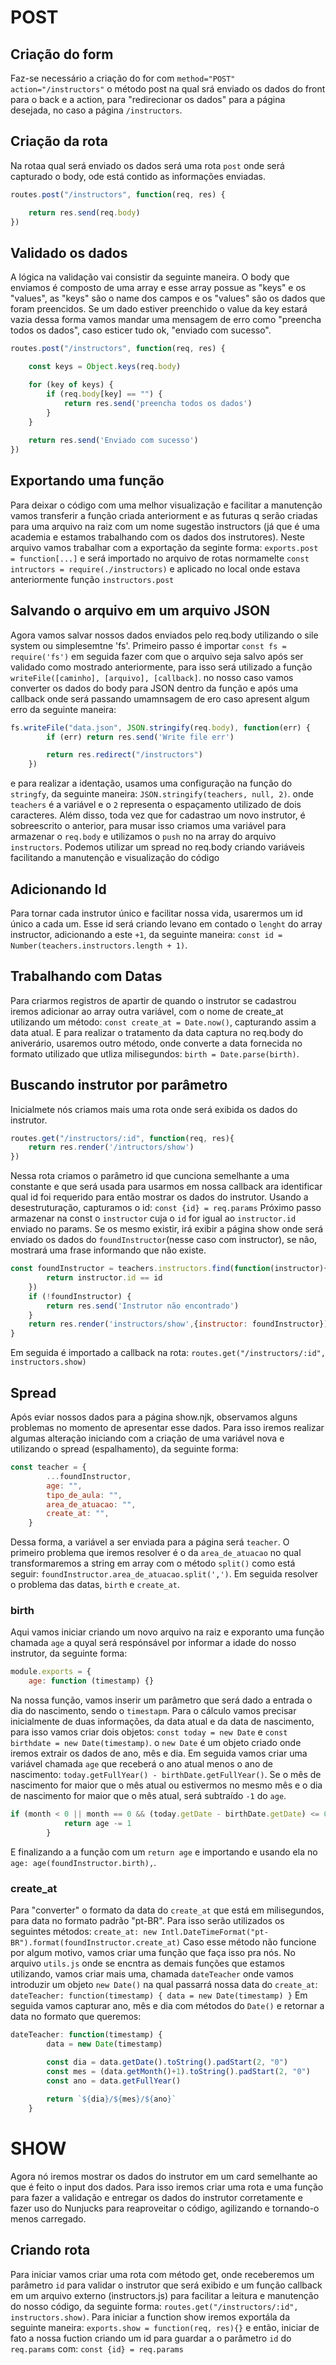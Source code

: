 # POST

## Criação do form

Faz-se necessário a criação do for com `method="POST" action="/instructors"` o método post na qual srá enviado os dados do front para o back e a action, para "redirecionar os dados" para a página desejada, no caso a página `/instructors`.

## Criação da rota

Na rotaa qual será enviado os dados será uma rota `post` onde será capturado o body, ode está contido as informações enviadas.
```Javascript
routes.post("/instructors", function(req, res) {

    return res.send(req.body)
})
```

## Validado os dados

A lógica na validação vai consistir da seguinte maneira. O body que enviamos é composto de uma array e esse array possue as "keys" e os "values", as "keys" são o name dos campos e os "values" são os dados que foram preencidos. Se um dado estiver preenchido o value da key estará vazia dessa forma vamos mandar uma mensagem de erro como "preencha todos os dados", caso esticer tudo ok, "enviado com sucesso".
```Javascript
routes.post("/instructors", function(req, res) {

    const keys = Object.keys(req.body)

    for (key of keys) {
        if (req.body[key] == "") {
            return res.send('preencha todos os dados')
        }
    }
    
    return res.send('Enviado com sucesso')
})
```

## Exportando uma função

Para deixar o código com uma melhor visualização e facilitar a manutenção vamos transferir a função criada anteriorment e as futuras q serão criadas para uma arquivo na  raiz com um nome sugestão instructors (já que é uma academia e estamos trabalhando com os dados dos instrutores).
Neste arquivo vamos trabalhar com a exportação da seginte forma: `exports.post = function[...]` e será importado no arquivo de rotas normamelte `const intructors = require(./instructors)` e aplicado no local onde estava anteriormente  função `instructors.post`  

## Salvando o arquivo em um arquivo JSON

Agora vamos salvar nossos dados enviados pelo req.body utilizando o sile system ou simplesemtne 'fs'. Primeiro passo é importar `const fs = require('fs')` em seguida fazer com que o arquivo seja salvo após ser validado como mostrado anteriormente, para isso será utilizado a função `writeFile([caminho], [arquivo], [callback]`. no nosso caso vamos converter os dados do body para JSON dentro da função e após uma callback onde será passando umamnsagem de ero caso apresent algum erro da seguinte maneira:
```Javascript
fs.writeFile("data.json", JSON.stringify(req.body), function(err) {
        if (err) return res.send('Write file err')

        return res.redirect("/instructors")
    })
```
e para realizar a identação, usamos uma configuração na função do `stringfy`, da seguinte maneira: `JSON.stringify(teachers, null, 2)`. onde `teachers` é a variável e o `2` representa o espaçamento utilizado de dois caracteres.
Além disso, toda vez que for cadastrao um novo instrutor, é sobreescrito o anterior, para musar isso criamos uma variável para armazenar o `req.body` e utilizamos o `push` no na array do arquivo `instructors`. Podemos utilizar um spread no req.body criando variáveis facilitando a manutenção e visualização do código

## Adicionando Id

Para tornar cada instrutor único e facilitar nossa vida, usarermos um id único a cada um. Esse id será criando levano em contado o `lenght` do array instructor, adicionando a este `+1`, da seguinte maneira: `const id = Number(teachers.instructors.length + 1)`.

## Trabalhando com Datas

Para criarmos registros de apartir de quando o instrutor se cadastrou iremos adicionar ao array outra variável, com o nome de create_at utilizando um método: `const create_at = Date.now()`, capturando assim a data atual. E para realizar o tratamento da data captura no req.body do aniverário, usaremos outro método, onde converte a data fornecida no formato utilizado que utliza milisegundos: `birth = Date.parse(birth)`.

## Buscando instrutor por parâmetro 

Inicialmete nós criamos mais uma rota onde será exibida os dados do instrutor.
```Javascript
routes.get("/instructors/:id", function(req, res){
    return res.render('/intructors/show')
})
```
Nessa rota criamos o parâmetro id que cunciona semelhante a uma constante e que será usada para usarmos em nossa callback ara identificar qual id foi requerido para então mostrar os dados do instrutor.
Usando a desestruturação, capturamos o id: `const {id} = req.params`
Próximo passo armazenar na const o `instructor` cuja o `id` for igual ao `instructor.id` enviado no params. Se os mesmo existir, irá exibir a página show onde será enviado os dados do `foundInstructor`(nesse caso com instructor), se não, mostrará uma frase informando que não existe. 
```Javascript
const foundInstructor = teachers.instructors.find(function(instructor){
        return instructor.id == id
    })
    if (!foundInstructor) {
        return res.send('Instrutor não encontrado')
    }
    return res.render('instructors/show',{instructor: foundInstructor})
}
```
Em seguida é importado a callback na rota: `routes.get("/instructors/:id", instructors.show)`

## Spread

Após eviar nossos dados para a página show.njk, observamos alguns problemas no momento de apresentar esse dados. Para isso iremos realizar algumas alteração iniciando com a criação de uma variável nova e utilizando o spread (espalhamento), da seguinte forma:
```Javascript
const teacher = {
        ...foundInstructor,
        age: "",
        tipo_de_aula: "",
        area_de_atuacao: "",
        create_at: "",
    }
```
Dessa forma, a variável a ser enviada para a página será `teacher`.
O primeiro problema que iremos resolver é o da `area_de_atuacao` no qual transformaremos a string em array com o método `split()` como está seguir: `foundInstructor.area_de_atuacao.split(',')`.
Em seguida resolver o problema das datas, `birth` e `create_at`.

### birth

Aqui vamos iniciar criando um novo arquivo na raiz e exporanto uma função chamada `age` a quyal será respónsável por informar a idade do nosso instrutor, da seguinte forma:
```Javascript
module.exports = {
    age: function (timestamp) {}
```
Na nossa função, vamos inserir um parâmetro que será dado a entrada o dia do nascimento, sendo o `timestapm`. Para o cálculo vamos precisar inicialmente de duas informações, da data atual e da data de nascimento, para isso vamos criar dois objetos: `const today = new Date` e `const birthdate = new Date(timestamp)`. o `new Date` é um objeto criado onde iremos extrair os dados de ano, mês e dia. Em seguida vamos criar uma variável chamada `age` que receberá o ano atual menos o ano de nascimento: `today.getFullYear() - birthDate.getFullYear()`.
Se o mês de nascimento for maior que o mês atual ou estivermos no mesmo mês e o dia de nascimento for maior que o mês atual, será subtraído `-1` do `age`.
```Javascript
if (month < 0 || month == 0 && (today.getDate - birthDate.getDate) <= 0 ) {
            return age -= 1
        }
```
E finalizando a a função com um `return age` e importando e usando ela no `age: age(foundInstructor.birth),`.

### create_at

Para "converter" o formato da data do `create_at` que está em milisegundos, para data no formato padrão "pt-BR". Para isso serão utilizados os seguintes métodos:
`create_at: new Intl.DateTimeFormat("pt-BR").format(foundInstructor.create_at)`
Caso esse método não funcione por algum motivo, vamos criar uma função que faça isso pra nós.
No arquivo `utils.js` onde se encntra as demais funções que estamos utilizando, vamos criar mais uma, chamada `dateTeacher` onde vamos introduzir um objeto `new Date()` na qual passarrá nossa data do `create_at`:
`dateTeacher: function(timestamp) { data = new Date(timestamp) }`
Em seguida vamos capturar ano, mês e dia com métodos do `Date()` e retornar a data no formato que queremos:
```Javascript
dateTeacher: function(timestamp) {
        data = new Date(timestamp)

        const dia = data.getDate().toString().padStart(2, "0")
        const mes = (data.getMonth()+1).toString().padStart(2, "0")
        const ano = data.getFullYear()
        
        return `${dia}/${mes}/${ano}`
    }
```
# SHOW

Agora nó iremos mostrar os dados do instrutor em um card semelhante ao que é feito o input dos dados. Para isso iremos criar uma rota e uma função para fazer a validação e entregar os dados do instrutor corretamente e fazer uso do Nunjucks para reaproveitar o código, agilizando e tornando-o menos carregado.

## Criando rota

Para iniciar vamos criar uma rota com método get, onde receberemos um parâmetro `id` para validar o instrutor que será exibido e um função callback em um arquivo externo (instructors.js) para facilitar a leitura e manutenção do nosso código, da seguinte forma: `routes.get("/instructors/:id", instructors.show)`.
Para iniciar a function show iremos exportála da seguinte maneira: `exports.show = function(req, res){}` e então, iniciar de fato a nossa fuction criando um id para guardar a o parâmetro `id` do `req.params` com: `const {id} = req.params`